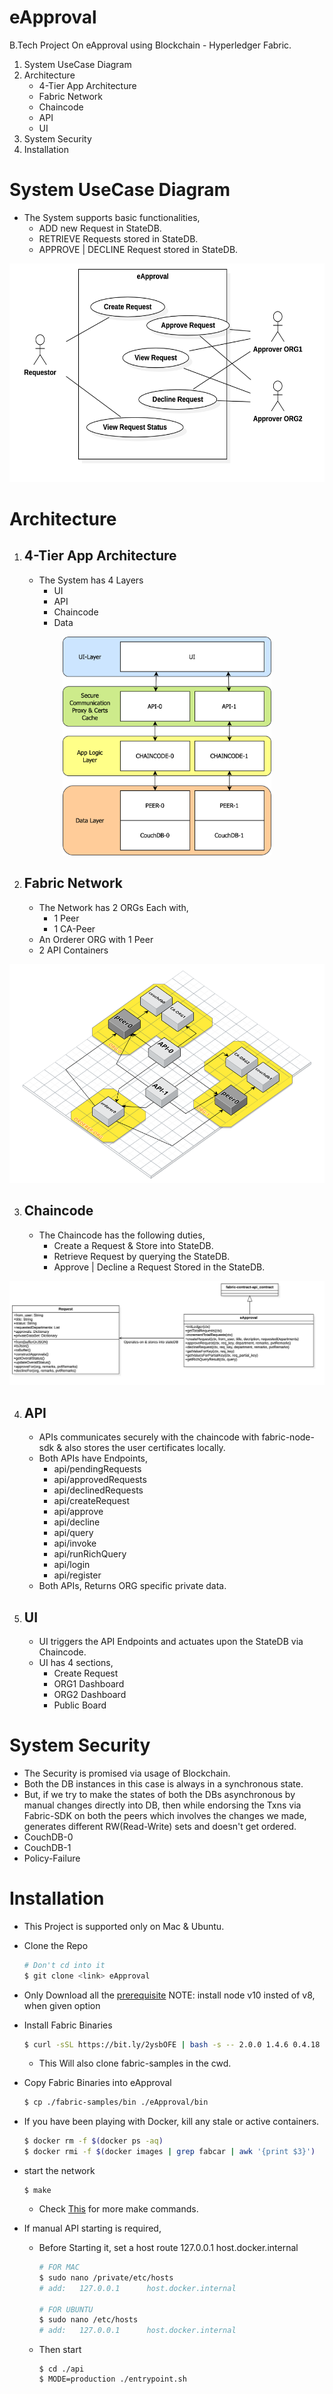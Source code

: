 


# eApproval
B.Tech Project On eApproval using Blockchain - Hyperledger Fabric.

 1. System UseCase Diagram
 2. Architecture
	- 4-Tier App Architecture
	- Fabric Network
	- Chaincode
	- API
	- UI
 3. System Security
 4. Installation

# System UseCase Diagram
- The System supports basic functionalities,
	- ADD new Request in StateDB.
	- RETRIEVE Requests stored in StateDB.
	- APPROVE | DECLINE Request stored in StateDB.
<p align="center">
	<img src="documentation/Overall/UseCase-Diagram.png" height="350px">
</p>

# Architecture

1. ## 4-Tier App Architecture
	- The System has 4 Layers
		- UI
		- API
		- Chaincode
		- Data
<p align="center">
	<img src="documentation/Overall/Network/Untitled Diagram.png" height="350px">
</p>

2. ## Fabric Network
	- The Network has 2 ORGs Each with,
		- 1 Peer
		- 1 CA-Peer
	- An Orderer ORG with 1 Peer
	- 2 API Containers
<p align="center">
	<img src="documentation/Overall/Network/eApproval.png" height="350px">
</p>

3. ## Chaincode
	- The Chaincode has the following duties,
		- Create a Request & Store into StateDB.
		- Retrieve Request by querying the StateDB.
		- Approve | Decline a Request Stored in the StateDB.
<p align="center">
	<img src="documentation/Overall/class-diagram.png">
</p>

4. ## API
	- APIs communicates securely with the chaincode with fabric-node-sdk & also stores the user certificates locally.
	- Both APIs have Endpoints,
		- api/pendingRequests
		- api/approvedRequests
		- api/declinedRequests
		- api/createRequest
		- api/approve
		- api/decline
		- api/query
		- api/invoke
		- api/runRichQuery
		- api/login
		- api/register
	- Both APIs, Returns ORG specific private data.

5. ## UI
	- UI triggers the API Endpoints and actuates upon the StateDB via Chaincode.
	- UI has 4 sections,
		- Create Request
		- ORG1 Dashboard
		- ORG2 Dashboard
		- Public Board

# System Security
- The Security is promised via usage of Blockchain.
- Both the DB instances in this case is always in a synchronous state.
- But, if we try to make the states of both the DBs asynchronous by manual changes directly into DB, then while endorsing the Txns via Fabric-SDK on both the peers which involves the changes we made, generates different RW(Read-Write) sets and doesn't get ordered.
- CouchDB-0
- CouchDB-1
- Policy-Failure

# Installation

- This Project is supported only on Mac & Ubuntu.
- Clone the Repo

    ```sh
    # Don't cd into it
	$ git clone <link> eApproval
    ```
- Only Download all the [prerequisite](https://hyperledger-fabric.readthedocs.io/en/release-2.0/prereqs.html) 
  NOTE: install node v10 insted of v8, when given option
- Install Fabric Binaries
    ```sh
	$ curl -sSL https://bit.ly/2ysbOFE | bash -s -- 2.0.0 1.4.6 0.4.18
    ```
    - This Will also clone fabric-samples in the cwd.
- Copy Fabric Binaries into eApproval
	```sh
	$ cp ./fabric-samples/bin ./eApproval/bin
    ```
- If you have been playing with Docker, kill any stale or active containers.

  ```sh
  $ docker rm -f $(docker ps -aq)
  $ docker rmi -f $(docker images | grep fabcar | awk '{print $3}')
  ```
 
- start the network
  ```
  $ make
  ```
  - Check [This](https://github.com/Wolverin-e/eProcurement/blob/master/Makefile) for more make commands.

- If manual API starting is required,
	- Before Starting it, set a host route 127.0.0.1  host.docker.internal
		```sh
		# FOR MAC
		$ sudo nano /private/etc/hosts
		# add:   127.0.0.1		host.docker.internal
		
		# FOR UBUNTU
		$ sudo nano /etc/hosts
		# add:   127.0.0.1		host.docker.internal
		```
	- Then start
	  ```
	  $ cd ./api
	  $ MODE=production ./entrypoint.sh
	  ```
